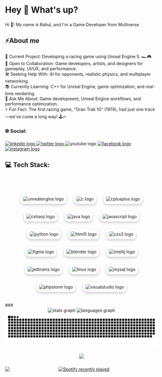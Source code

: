 <h1 align="left">Hey 👋 What's up?</h1>

###

<p align="left">Hi 👋! My name is Rahul, and I'm a Game Developer from Multiverse</p>

###

<h2 align="left">⚡About me</h2>

###

<p align="left">🚀 Current Project: Developing a racing game using Unreal Engine 5. 🏎️🎮<br>🤝 Open to Collaboration: Game developers, artists, and designers for gameplay, UI/UX, and performance.<br>🛠️ Seeking Help With: AI for opponents, realistic physics, and multiplayer networking.<br>📚 Currently Learning: C++ for Unreal Engine, game optimization, and real-time rendering.<br>💬 Ask Me About: Game development, Unreal Engine workflows, and performance optimization.<br>⚡ Fun Fact: The first racing game, "Gran Trak 10" (1974), had just one track—we’ve come a long way! 🕹️🔥</p>

###

<h3 align="left">🌐 Social:</h3>

###

<div align="left">
  <a href="https://www.linkedin.com/in/rahul-biswas-6a2993232/" target="_blank">
    <img src="https://raw.githubusercontent.com/maurodesouza/profile-readme-generator/master/src/assets/icons/social/linkedin/default.svg" width="52" height="40" alt="linkedin logo"  />
  </a>
  <a href="https://x.com/rahulxiao" target="_blank">
    <img src="https://raw.githubusercontent.com/maurodesouza/profile-readme-generator/master/src/assets/icons/social/twitter/default.svg" width="52" height="40" alt="twitter logo"  />
  </a>
  <img src="https://raw.githubusercontent.com/maurodesouza/profile-readme-generator/master/src/assets/icons/social/youtube/default.svg" width="52" height="40" alt="youtube logo"  />
  <a href="https://www.facebook.com/rahulxiao/" target="_blank">
    <img src="https://raw.githubusercontent.com/maurodesouza/profile-readme-generator/master/src/assets/icons/social/facebook/default.svg" width="52" height="40" alt="facebook logo"  />
  </a>
  <a href="https://www.instagram.com/rahulxiao/" target="_blank">
    <img src="https://raw.githubusercontent.com/maurodesouza/profile-readme-generator/master/src/assets/icons/social/instagram/default.svg" width="52" height="40" alt="instagram logo"  />
  </a>
</div>

###

<h2 align="left">💻 Tech Stack:</h2>

###

<br clear="both">

  <style>
    /* Container for the badges */
    .badge-container {
      display: flex;
      justify-content: center;
      flex-wrap: wrap;
      gap: 15px;
      margin: 20px;
      padding: 10px;
    }

    /* Styling each badge image */
    .badge-container img {
      border-radius: 12px;
      padding: 8px;
      transition: transform 0.3s ease, box-shadow 0.3s ease;
      box-shadow: 0 4px 8px rgba(0, 0, 0, 0.2);
      margin: 5px;
    }

    /* Hover effect for the badges */
    .badge-container img:hover {
      transform: scale(1.1);
      box-shadow: 0 8px 12px rgba(0, 0, 0, 0.3);
    }

    /* Hover effect to add a smooth transition */
    .badge-container img:focus, .badge-container img:hover {
      outline: none;
      opacity: 0.9;
    }
  </style>
</head>
<body>
  <div class="badge-container">
    <img src="https://img.shields.io/badge/Unreal%20Engine-000000?style=for-the-badge&logo=unrealengine&logoColor=white" alt="unrealengine logo" />
    <img src="https://img.shields.io/badge/C-00599C?style=for-the-badge&logo=c&logoColor=white" alt="c logo" />
    <img src="https://img.shields.io/badge/C%2B%2B-00599C?style=for-the-badge&logo=c%2B%2B&logoColor=white" alt="cplusplus logo" />
    <img src="https://img.shields.io/badge/C%23-239120?style=for-the-badge&logo=csharp&logoColor=white" alt="csharp logo" />
    <img src="https://img.shields.io/badge/Java-007396?style=for-the-badge&logo=java&logoColor=white" alt="java logo" />
    <img src="https://img.shields.io/badge/JavaScript-F7DF1E?style=for-the-badge&logo=javascript&logoColor=white" alt="javascript logo" />
    <img src="https://img.shields.io/badge/Python-3776AB?style=for-the-badge&logo=python&logoColor=white" alt="python logo" />
    <img src="https://img.shields.io/badge/HTML5-E34F26?style=for-the-badge&logo=html5&logoColor=white" alt="html5 logo" />
    <img src="https://img.shields.io/badge/CSS3-1572B6?style=for-the-badge&logo=css3&logoColor=white" alt="css3 logo" />
    <img src="https://img.shields.io/badge/Figma-F24E1E?style=for-the-badge&logo=figma&logoColor=white" alt="figma logo" />
    <img src="https://img.shields.io/badge/Blender-F5792A?style=for-the-badge&logo=blender&logoColor=white" alt="blender logo" />
    <img src="https://img.shields.io/badge/IntelliJ%20IDEA-000000?style=for-the-badge&logo=intellijidea&logoColor=white" alt="intellij logo" />
    <img src="https://img.shields.io/badge/JetBrains-000000?style=for-the-badge&logo=jetbrains&logoColor=white" alt="jetbrains logo" />
    <img src="https://img.shields.io/badge/Linux-FCC624?style=for-the-badge&logo=linux&logoColor=white" alt="linux logo" />
    <img src="https://img.shields.io/badge/MySQL-4479A1?style=for-the-badge&logo=mysql&logoColor=white" alt="mysql logo" />
    <img src="https://img.shields.io/badge/PHPStorm-000000?style=for-the-badge&logo=phpstorm&logoColor=white" alt="phpstorm logo" />
    <img src="https://img.shields.io/badge/Visual%20Studio-5C2D91?style=for-the-badge&logo=visualstudio&logoColor=white" alt="visualstudio logo" />
  </div>
###

<div align="center">
  <img src="https://github-readme-stats.vercel.app/api?username=rahulxiao&hide_title=false&hide_rank=false&show_icons=true&include_all_commits=true&count_private=true&disable_animations=false&theme=dracula&locale=en&hide_border=false&order=1" height="150" alt="stats graph"  />
  <img src="https://github-readme-stats.vercel.app/api/top-langs?username=rahulxiao&locale=en&hide_title=false&layout=compact&card_width=320&langs_count=5&theme=dracula&hide_border=false&order=2" height="150" alt="languages graph"  />
</div>

<img src="https://raw.githubusercontent.com/rahulxiao/rahulxiao/output/github-snake-dark.svg" alt="Snake animation" />

###

<div align="center">
  <img src="https://profile-counter.glitch.me/rahulxiao/count.svg?"  />
</div>

###

<img align="left" height="200" src="https://media4.giphy.com/media/v1.Y2lkPTc5MGI3NjExNzdtZ3NsYWxpNThxYWI2NnBieXF0aTk2dTlmZ282ZG5vcWZoa210biZlcD12MV9pbnRlcm5hbF9naWZfYnlfaWQmY3Q9Zw/mn2Lt49PZ71ooNgaXS/giphy.gif"  />

###

<div align="center">
  <a href="https://open.spotify.com/user/31enyhdzwoevnuv2zubbem3yfyjq">
    <img src="https://spotify-recently-played-readme.vercel.app/api?user=31enyhdzwoevnuv2zubbem3yfyjq&count=3" alt="Spotify recently played"  />
  </a>
</div>

###